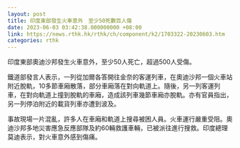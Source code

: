 ```yaml
---
layout: post
title: 印度東部發生火車意外　至少50死數百人傷
date: 2023-06-03 03:42:38.000000000 +08:00
link: https://news.rthk.hk/rthk/ch/component/k2/1703322-20230603.htm
categories: rthk
---
```


印度東部奧迪沙邦發生火車意外，至少50人死亡，超過500人受傷。

鐵道部發言人表示，一列從加爾各答開往金奈的客運列車，在奧迪沙邦一個火車站附近脫軌，10多節車廂散落，部分車廂落在對向軌道上。隨後，另一列客運列車，在對向軌道上撞到脫軌的車廂，造成該列車幾節車廂亦脫軌。亦有官員指出，另一列停泊附近的載貨列車亦遭到波及。

事故現場一片混亂，許多人在車廂和軌道上搜尋被困人員。火車運行嚴重受阻。奧迪沙邦多地災害應急反應部隊及約60輛救護車輛，已被派往進行搜救。印度總理莫迪表示，對火車意外感到傷痛。
